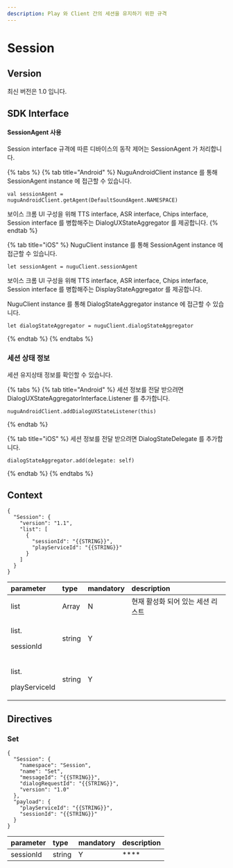 ```yaml
---
description: Play 와 Client 간의 세션을 유지하기 위한 규격
---
```


# Session

## Version

최신 버전은 1.0 입니다.

## SDK Interface

#### SessionAgent 사용

Session interface 규격에 따른 디바이스의 동작 제어는 SessionAgent 가 처리합니다.

{% tabs %}
{% tab title="Android" %}
NuguAndroidClient instance 를 통해 SessionAgent instance 에 접근할 수 있습니다.

```text
val sessionAgent = nuguAndroidClient.getAgent(DefaultSoundAgent.NAMESPACE)
```

보이스 크롬 UI 구성을 위해 TTS interface, ASR interface, Chips interface, Session interface 를 병합해주는 DialogUXStateAggregator 를 제공합니다.
{% endtab %}

{% tab title="iOS" %}
NuguClient instance 를 통해 SessionAgent instance 에 접근할 수 있습니다.

```text
let sessionAgent = nuguClient.sessionAgent
```

보이스 크롬 UI 구성을 위해 TTS interface, ASR interface, Chips interface, Session interface 를 병합해주는 DisplayStateAggregator 를 제공합니다.

NuguClient instance 를 통해 DialogStateAggregator instance 에 접근할 수 있습니다.

```text
let dialogStateAggregator = nuguClient.dialogStateAggregator
```
{% endtab %}
{% endtabs %}

### 세션 상태 정보

세션 유지상태 정보를 확인할 수 있습니다.

{% tabs %}
{% tab title="Android" %}
세션 정보를 전달 받으려면 DialogUXStateAggregatorInterface.Listener 를 추가합니다.

```text
nuguAndroidClient.addDialogUXStateListener(this)
```
{% endtab %}

{% tab title="iOS" %}
세션 정보를 전달 받으려면 DialogStateDelegate 를 추가합니다.

```text
dialogStateAggregator.add(delegate: self)
```
{% endtab %}
{% endtabs %}

## Context

```text
{
  "Session": {
    "version": "1.1",
    "list": [
      {
        "sessionId": "{{STRING}}",
        "playServiceId": "{{STRING}}"
      }
    ]
  }
}
```

<table>
  <thead>
    <tr>
      <th style="text-align:left">parameter</th>
      <th style="text-align:left">type</th>
      <th style="text-align:left">mandatory</th>
      <th style="text-align:left">description</th>
    </tr>
  </thead>
  <tbody>
    <tr>
      <td style="text-align:left">list</td>
      <td style="text-align:left">Array</td>
      <td style="text-align:left">N</td>
      <td style="text-align:left">&#xD604;&#xC7AC; &#xD65C;&#xC131;&#xD654; &#xB418;&#xC5B4; &#xC788;&#xB294;
        &#xC138;&#xC158; &#xB9AC;&#xC2A4;&#xD2B8;</td>
    </tr>
    <tr>
      <td style="text-align:left">
        <p>list.</p>
        <p>sessionId</p>
      </td>
      <td style="text-align:left">string</td>
      <td style="text-align:left">Y</td>
      <td style="text-align:left"></td>
    </tr>
    <tr>
      <td style="text-align:left">
        <p>list.</p>
        <p>playServiceId</p>
      </td>
      <td style="text-align:left">string</td>
      <td style="text-align:left">Y</td>
      <td style="text-align:left"></td>
    </tr>
  </tbody>
</table>

## Directives

### Set

```text
{
  "Session": {
    "namespace": "Session",
    "name": "Set",
    "messageId": "{{STRING}}",
    "dialogRequestId": "{{STRING}}",
    "version": "1.0"
  },
  "payload": {
    "playServiceId": "{{STRING}}",
    "sessionId": "{{STRING}}"
  }
}
```

| parameter | type | mandatory | description |
| :--- | :--- | :--- | :--- |
| sessionId | string | Y | \*\*\*\* |

